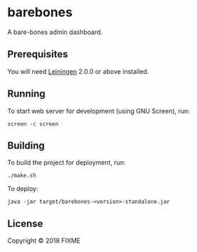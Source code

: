 # barebones

A bare-bones admin dashboard.

## Prerequisites

You will need [Leiningen][] 2.0.0 or above installed.

[leiningen]: https://github.com/technomancy/leiningen

## Running

To start web server for development (using GNU Screen), run:

    screen -c screen
    
## Building

To build the project for deployment, run:

    ./make.sh

To deploy:

    java -jar target/barebones-<version>-standalone.jar

## License

Copyright © 2018 FIXME
